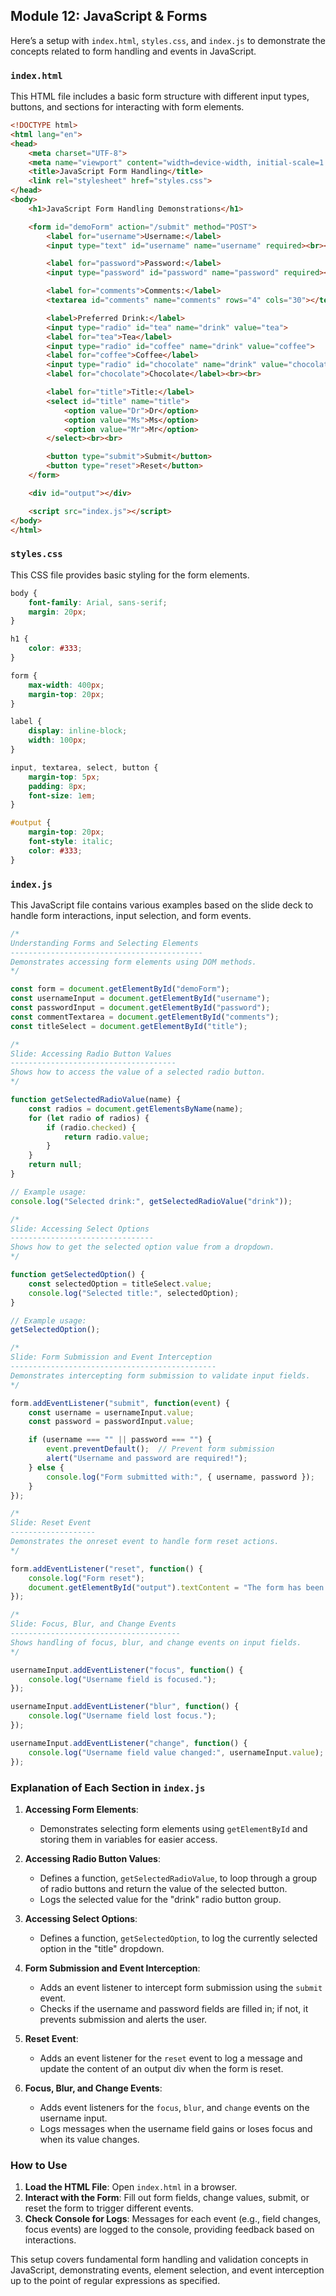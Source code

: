 ## Module 12: JavaScript & Forms

Here’s a setup with `index.html`, `styles.css`, and `index.js` to demonstrate the concepts related to form handling and events in JavaScript.

### `index.html`

This HTML file includes a basic form structure with different input types, buttons, and sections for interacting with form elements. 

```html
<!DOCTYPE html>
<html lang="en">
<head>
    <meta charset="UTF-8">
    <meta name="viewport" content="width=device-width, initial-scale=1.0">
    <title>JavaScript Form Handling</title>
    <link rel="stylesheet" href="styles.css">
</head>
<body>
    <h1>JavaScript Form Handling Demonstrations</h1>

    <form id="demoForm" action="/submit" method="POST">
        <label for="username">Username:</label>
        <input type="text" id="username" name="username" required><br><br>

        <label for="password">Password:</label>
        <input type="password" id="password" name="password" required><br><br>

        <label for="comments">Comments:</label>
        <textarea id="comments" name="comments" rows="4" cols="30"></textarea><br><br>

        <label>Preferred Drink:</label>
        <input type="radio" id="tea" name="drink" value="tea">
        <label for="tea">Tea</label>
        <input type="radio" id="coffee" name="drink" value="coffee">
        <label for="coffee">Coffee</label>
        <input type="radio" id="chocolate" name="drink" value="chocolate">
        <label for="chocolate">Chocolate</label><br><br>

        <label for="title">Title:</label>
        <select id="title" name="title">
            <option value="Dr">Dr</option>
            <option value="Ms">Ms</option>
            <option value="Mr">Mr</option>
        </select><br><br>

        <button type="submit">Submit</button>
        <button type="reset">Reset</button>
    </form>

    <div id="output"></div>

    <script src="index.js"></script>
</body>
</html>
```

### `styles.css`

This CSS file provides basic styling for the form elements.

```css
body {
    font-family: Arial, sans-serif;
    margin: 20px;
}

h1 {
    color: #333;
}

form {
    max-width: 400px;
    margin-top: 20px;
}

label {
    display: inline-block;
    width: 100px;
}

input, textarea, select, button {
    margin-top: 5px;
    padding: 8px;
    font-size: 1em;
}

#output {
    margin-top: 20px;
    font-style: italic;
    color: #333;
}
```

### `index.js`

This JavaScript file contains various examples based on the slide deck to handle form interactions, input selection, and form events.

```javascript
/*
Understanding Forms and Selecting Elements
-------------------------------------------
Demonstrates accessing form elements using DOM methods.
*/

const form = document.getElementById("demoForm");
const usernameInput = document.getElementById("username");
const passwordInput = document.getElementById("password");
const commentTextarea = document.getElementById("comments");
const titleSelect = document.getElementById("title");

/*
Slide: Accessing Radio Button Values
-------------------------------------
Shows how to access the value of a selected radio button.
*/

function getSelectedRadioValue(name) {
    const radios = document.getElementsByName(name);
    for (let radio of radios) {
        if (radio.checked) {
            return radio.value;
        }
    }
    return null;
}

// Example usage:
console.log("Selected drink:", getSelectedRadioValue("drink"));

/*
Slide: Accessing Select Options
--------------------------------
Shows how to get the selected option value from a dropdown.
*/

function getSelectedOption() {
    const selectedOption = titleSelect.value;
    console.log("Selected title:", selectedOption);
}

// Example usage:
getSelectedOption();

/*
Slide: Form Submission and Event Interception
----------------------------------------------
Demonstrates intercepting form submission to validate input fields.
*/

form.addEventListener("submit", function(event) {
    const username = usernameInput.value;
    const password = passwordInput.value;

    if (username === "" || password === "") {
        event.preventDefault();  // Prevent form submission
        alert("Username and password are required!");
    } else {
        console.log("Form submitted with:", { username, password });
    }
});

/*
Slide: Reset Event
-------------------
Demonstrates the onreset event to handle form reset actions.
*/

form.addEventListener("reset", function() {
    console.log("Form reset");
    document.getElementById("output").textContent = "The form has been reset.";
});

/*
Slide: Focus, Blur, and Change Events
--------------------------------------
Shows handling of focus, blur, and change events on input fields.
*/

usernameInput.addEventListener("focus", function() {
    console.log("Username field is focused.");
});

usernameInput.addEventListener("blur", function() {
    console.log("Username field lost focus.");
});

usernameInput.addEventListener("change", function() {
    console.log("Username field value changed:", usernameInput.value);
});
```

### Explanation of Each Section in `index.js`

1. **Accessing Form Elements**:
   - Demonstrates selecting form elements using `getElementById` and storing them in variables for easier access.

2. **Accessing Radio Button Values**:
   - Defines a function, `getSelectedRadioValue`, to loop through a group of radio buttons and return the value of the selected button.
   - Logs the selected value for the "drink" radio button group.

3. **Accessing Select Options**:
   - Defines a function, `getSelectedOption`, to log the currently selected option in the "title" dropdown.

4. **Form Submission and Event Interception**:
   - Adds an event listener to intercept form submission using the `submit` event.
   - Checks if the username and password fields are filled in; if not, it prevents submission and alerts the user.

5. **Reset Event**:
   - Adds an event listener for the `reset` event to log a message and update the content of an output div when the form is reset.

6. **Focus, Blur, and Change Events**:
   - Adds event listeners for the `focus`, `blur`, and `change` events on the username input.
   - Logs messages when the username field gains or loses focus and when its value changes.

### How to Use

1. **Load the HTML File**: Open `index.html` in a browser.
2. **Interact with the Form**: Fill out form fields, change values, submit, or reset the form to trigger different events.
3. **Check Console for Logs**: Messages for each event (e.g., field changes, focus events) are logged to the console, providing feedback based on interactions.

This setup covers fundamental form handling and validation concepts in JavaScript, demonstrating events, element selection, and event interception up to the point of regular expressions as specified.
